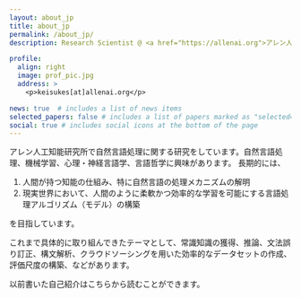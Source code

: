 ```yaml
---
layout: about_jp
title: about_jp
permalink: /about_jp/
description: Research Scientist @ <a href="https://allenai.org">アレン人工知能研究所</a>. 

profile:
  align: right
  image: prof_pic.jpg
  address: >
    <p>keisukes[at]allenai.org</p>

news: true  # includes a list of news items
selected_papers: false # includes a list of papers marked as "selected={true}"
social: true # includes social icons at the bottom of the page
---
```


アレン人工知能研究所で自然言語処理に関する研究をしています。自然言語処理、機械学習、心理・神経言語学、言語哲学に興味があります。
長期的には、

1. 人間が持つ知能の仕組み、特に自然言語の処理メカニズムの解明
2. 現実世界において、人間のように柔軟かつ効率的な学習を可能にする言語処理アルゴリズム（モデル）の構築

を目指しています。

これまで具体的に取り組んできたテーマとして、常識知識の獲得、推論、文法誤り訂正、構文解析、クラウドソーシングを用いた効率的なデータセットの作成、評価尺度の構築、などがあります。


以前書いた自己紹介はこちらから読むことができます。

